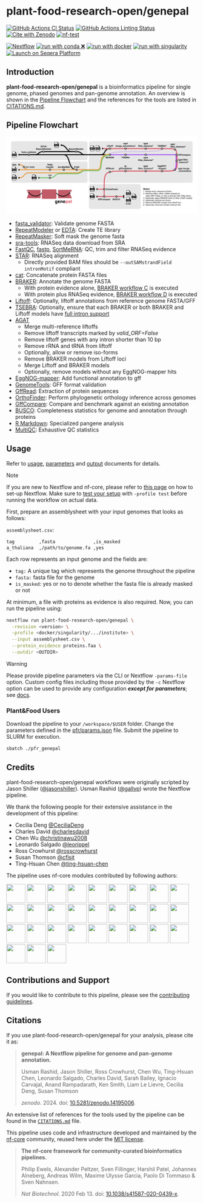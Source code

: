 # plant-food-research-open/genepal

[![GitHub Actions CI Status](https://github.com/plant-food-research-open/genepal/actions/workflows/ci.yml/badge.svg)](https://github.com/plant-food-research-open/genepal/actions/workflows/ci.yml)
[![GitHub Actions Linting Status](https://github.com/plant-food-research-open/genepal/actions/workflows/linting.yml/badge.svg)](https://github.com/plant-food-research-open/genepal/actions/workflows/linting.yml)[![Cite with Zenodo](http://img.shields.io/badge/DOI-10.5281/zenodo.XXXXXXX-1073c8?labelColor=000000)](https://doi.org/10.5281/zenodo.XXXXXXX)
[![nf-test](https://img.shields.io/badge/unit_tests-nf--test-337ab7.svg)](https://www.nf-test.com)

[![Nextflow](https://img.shields.io/badge/nextflow%20DSL2-%E2%89%A524.04.2-23aa62.svg)](https://www.nextflow.io/)
[![run with conda ❌](http://img.shields.io/badge/run%20with-conda%20❌-3EB049?labelColor=000000&logo=anaconda)](https://docs.conda.io/en/latest/)
[![run with docker](https://img.shields.io/badge/run%20with-docker-0db7ed?labelColor=000000&logo=docker)](https://www.docker.com/)
[![run with singularity](https://img.shields.io/badge/run%20with-singularity-1d355c.svg?labelColor=000000)](https://sylabs.io/docs/)
[![Launch on Seqera Platform](https://img.shields.io/badge/Launch%20%F0%9F%9A%80-Seqera%20Platform-%234256e7)](https://cloud.seqera.io/launch?pipeline=https://github.com/plant-food-research-open/genepal)

## Introduction

**plant-food-research-open/genepal** is a bioinformatics pipeline for single genome, phased genomes and pan-genome annotation. An overview is shown in the [Pipeline Flowchart](#pipeline-flowchart) and the references for the tools are listed in [CITATIONS.md](./CITATIONS.md).

## Pipeline Flowchart

<p align="center"><img src="docs/img/genepal.png"></p>

- [fasta_validator](https://github.com/linsalrob/fasta_validator): Validate genome FASTA
- [RepeatModeler](https://github.com/Dfam-consortium/RepeatModeler) or [EDTA](https://github.com/oushujun/EDTA): Create TE library
- [RepeatMasker](https://github.com/rmhubley/RepeatMasker): Soft mask the genome fasta
- [sra-tools](https://github.com/ncbi/sra-tools): RNASeq data download from SRA
- [FastQC](https://www.bioinformatics.babraham.ac.uk/projects/fastqc), [fastp](https://github.com/OpenGene/fastp), [SortMeRNA](https://github.com/sortmerna/sortmerna): QC, trim and filter RNASeq evidence
- [STAR](https://github.com/alexdobin/STAR): RNASeq alignment
  - Directly provided BAM files should be `--outSAMstrandField intronMotif` compliant
- [cat](https://github.com/coreutils/coreutils/blob/master/src/cat.c): Concatenate protein FASTA files
- [BRAKER](https://github.com/Gaius-Augustus/BRAKER): Annotate the genome FASTA
  - With protein evidence alone, [BRAKER workflow C](https://github.com/Gaius-Augustus/BRAKER/tree/f58479fe5bb13a9e51c3ca09cb9e137cab3b8471?tab=readme-ov-file#overview-of-modes-for-running-braker) is executed
  - With protein plus RNASeq evidence, [BRAKER workflow D](https://github.com/Gaius-Augustus/BRAKER/tree/f58479fe5bb13a9e51c3ca09cb9e137cab3b8471?tab=readme-ov-file#overview-of-modes-for-running-braker) is executed
- [Liftoff](https://github.com/agshumate/Liftoff): Optionally, liftoff annotations from reference genome FASTA/GFF
- [TSEBRA](https://github.com/Gaius-Augustus/TSEBRA): Optionally, ensure that each BRAKER or both BRAKER and Liftoff models have [full intron support](./docs/usage.md#iso-forms-and-full-intron-support)
- [AGAT](https://github.com/NBISweden/AGAT)
  - Merge multi-reference liftoffs
  - Remove liftoff transcripts marked by _valid_ORF=False_
  - Remove liftoff genes with any intron shorter than 10 bp
  - Remove rRNA and tRNA from liftoff
  - Optionally, allow or remove iso-forms
  - Remove BRAKER models from Liftoff loci
  - Merge Liftoff and BRAKER models
  - Optionally, remove models without any EggNOG-mapper hits
- [EggNOG-mapper](https://github.com/eggnogdb/eggnog-mapper): Add functional annotation to gff
- [GenomeTools](https://github.com/genometools/genometools): GFF format validation
- [GffRead](https://github.com/gpertea/gffread): Extraction of protein sequences
- [OrthoFinder](https://github.com/davidemms/OrthoFinder): Perform phylogenetic orthology inference across genomes
- [GffCompare](https://github.com/gpertea/gffcompare): Compare and benchmark against an existing annotation
- [BUSCO](https://gitlab.com/ezlab/busco): Completeness statistics for genome and annotation through proteins
- [R Markdown](https://rmarkdown.rstudio.com): Specialized pangene analysis
- [MultiQC](https://docs.seqera.io/multiqc): Exhaustive QC statistics

## Usage

Refer to [usage](./docs/usage.md), [parameters](./docs/parameters.md) and [output](./docs/output.md) documents for details.

> [!NOTE]
> If you are new to Nextflow and nf-core, please refer to [this page](https://nf-co.re/docs/usage/installation) on how to set-up Nextflow. Make sure to [test your setup](https://nf-co.re/docs/usage/introduction#how-to-run-a-pipeline) with `-profile test` before running the workflow on actual data.

First, prepare an assemblysheet with your input genomes that looks as follows:

`assemblysheet.csv`:

```csv
tag         ,fasta              ,is_masked
a_thaliana  ,/path/to/genome.fa ,yes
```

Each row represents an input genome and the fields are:

- `tag:` A unique tag which represents the genome throughout the pipeline
- `fasta:` fasta file for the genome
- `is_masked`: yes or no to denote whether the fasta file is already masked or not

At minimum, a file with proteins as evidence is also required. Now, you can run the pipeline using:

```bash
nextflow run plant-food-research-open/genepal \
  -revision <version> \
  -profile <docker/singularity/.../institute> \
  --input assemblysheet.csv \
  --protein_evidence proteins.faa \
  --outdir <OUTDIR>
```

> [!WARNING]
> Please provide pipeline parameters via the CLI or Nextflow `-params-file` option. Custom config files including those provided by the `-c` Nextflow option can be used to provide any configuration _**except for parameters**_; see [docs](https://nf-co.re/docs/usage/getting_started/configuration#custom-configuration-files).

### Plant&Food Users

Download the pipeline to your `/workspace/$USER` folder. Change the parameters defined in the [pfr/params.json](./pfr/params.json) file. Submit the pipeline to SLURM for execution.

```bash
sbatch ./pfr_genepal
```

## Credits

plant-food-research-open/genepal workflows were originally scripted by Jason Shiller ([@jasonshiller](https://github.com/jasonshiller)). Usman Rashid ([@gallvp](https://github.com/gallvp)) wrote the Nextflow pipeline.

We thank the following people for their extensive assistance in the development of this pipeline:

- Cecilia Deng [@CeciliaDeng](https://github.com/CeciliaDeng)
- Charles David [@charlesdavid](https://github.com/charlesdavid)
- Chen Wu [@christinawu2008](https://github.com/christinawu2008)
- Leonardo Salgado [@leorippel](https://github.com/leorippel)
- Ross Crowhurst [@rosscrowhurst](https://github.com/rosscrowhurst)
- Susan Thomson [@cflsjt](https://github.com/cflsjt)
- Ting-Hsuan Chen [@ting-hsuan-chen](https://github.com/ting-hsuan-chen)

The pipeline uses nf-core modules contributed by following authors:

<a href="https://github.com/gallvp"><img src="https://github.com/gallvp.png" width="50" height="50"></a>
<a href="https://github.com/drpatelh"><img src="https://github.com/drpatelh.png" width="50" height="50"></a>
<a href="https://github.com/jfy133"><img src="https://github.com/jfy133.png" width="50" height="50"></a>
<a href="https://github.com/joseespinosa"><img src="https://github.com/joseespinosa.png" width="50" height="50"></a>
<a href="https://github.com/kevinmenden"><img src="https://github.com/kevinmenden.png" width="50" height="50"></a>
<a href="https://github.com/toniher"><img src="https://github.com/toniher.png" width="50" height="50"></a>
<a href="https://github.com/matthdsm"><img src="https://github.com/matthdsm.png" width="50" height="50"></a>
<a href="https://github.com/grst"><img src="https://github.com/grst.png" width="50" height="50"></a>
<a href="https://github.com/friederikehanssen"><img src="https://github.com/friederikehanssen.png" width="50" height="50"></a>
<a href="https://github.com/erikrikarddaniel"><img src="https://github.com/erikrikarddaniel.png" width="50" height="50"></a>
<a href="https://github.com/edmundmiller"><img src="https://github.com/edmundmiller.png" width="50" height="50"></a>
<a href="https://github.com/adamrtalbot"><img src="https://github.com/adamrtalbot.png" width="50" height="50"></a>
<a href="https://github.com/vagkaratzas"><img src="https://github.com/vagkaratzas.png" width="50" height="50"></a>
<a href="https://github.com/kherronism"><img src="https://github.com/kherronism.png" width="50" height="50"></a>
<a href="https://github.com/spficklin"><img src="https://github.com/spficklin.png" width="50" height="50"></a>
<a href="https://github.com/robsyme"><img src="https://github.com/robsyme.png" width="50" height="50"></a>
<a href="https://github.com/priyanka-surana"><img src="https://github.com/priyanka-surana.png" width="50" height="50"></a>
<a href="https://github.com/praveenraj2018"><img src="https://github.com/praveenraj2018.png" width="50" height="50"></a>
<a href="https://github.com/nvnieuwk"><img src="https://github.com/nvnieuwk.png" width="50" height="50"></a>
<a href="https://github.com/muffato"><img src="https://github.com/muffato.png" width="50" height="50"></a>
<a href="https://github.com/maxulysse"><img src="https://github.com/maxulysse.png" width="50" height="50"></a>
<a href="https://github.com/mashehu"><img src="https://github.com/mashehu.png" width="50" height="50"></a>
<a href="https://github.com/mahesh-panchal"><img src="https://github.com/mahesh-panchal.png" width="50" height="50"></a>
<a href="https://github.com/jvhagey"><img src="https://github.com/jvhagey.png" width="50" height="50"></a>
<a href="https://github.com/jemten"><img src="https://github.com/jemten.png" width="50" height="50"></a>
<a href="https://github.com/felixkrueger"><img src="https://github.com/felixkrueger.png" width="50" height="50"></a>
<a href="https://github.com/ewels"><img src="https://github.com/ewels.png" width="50" height="50"></a>
<a href="https://github.com/charles-plessy"><img src="https://github.com/charles-plessy.png" width="50" height="50"></a>
<a href="https://github.com/bunop"><img src="https://github.com/bunop.png" width="50" height="50"></a>
<a href="https://github.com/abhi18av"><img src="https://github.com/abhi18av.png" width="50" height="50"></a>

## Contributions and Support

If you would like to contribute to this pipeline, please see the [contributing guidelines](.github/CONTRIBUTING.md).

## Citations

If you use plant-food-research-open/genepal for your analysis, please cite it as:

> **genepal: A Nextflow pipeline for genome and pan-genome annotation.**
>
> Usman Rashid, Jason Shiller, Ross Crowhurst, Chen Wu, Ting-Hsuan Chen, Leonardo Salgado, Charles David, Sarah Bailey, Ignacio Carvajal, Anand Rampadarath, Ken Smith, Liam Le Lievre, Cecilia Deng, Susan Thomson
>
> _zenodo_. 2024. doi: [10.5281/zenodo.14195006](https://doi.org/10.5281/zenodo.14195006).

An extensive list of references for the tools used by the pipeline can be found in the [`CITATIONS.md`](CITATIONS.md) file.

This pipeline uses code and infrastructure developed and maintained by the [nf-core](https://nf-co.re) community, reused here under the [MIT license](https://github.com/nf-core/tools/blob/main/LICENSE).

> **The nf-core framework for community-curated bioinformatics pipelines.**
>
> Philip Ewels, Alexander Peltzer, Sven Fillinger, Harshil Patel, Johannes Alneberg, Andreas Wilm, Maxime Ulysse Garcia, Paolo Di Tommaso & Sven Nahnsen.
>
> _Nat Biotechnol._ 2020 Feb 13. doi: [10.1038/s41587-020-0439-x](https://dx.doi.org/10.1038/s41587-020-0439-x).
